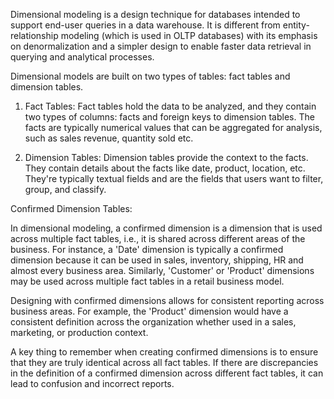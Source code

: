 Dimensional modeling is a design technique for databases intended to support end-user queries in a data warehouse. It is different from entity-relationship modeling (which is used in OLTP databases) with its emphasis on denormalization and a simpler design to enable faster data retrieval in querying and analytical processes.

Dimensional models are built on two types of tables: fact tables and dimension tables.

1. Fact Tables: Fact tables hold the data to be analyzed, and they contain two types of columns: facts and foreign keys to dimension tables. The facts are typically numerical values that can be aggregated for analysis, such as sales revenue, quantity sold etc.

2. Dimension Tables: Dimension tables provide the context to the facts. They contain details about the facts like date, product, location, etc. They're typically textual fields and are the fields that users want to filter, group, and classify.

Confirmed Dimension Tables:

In dimensional modeling, a confirmed dimension is a dimension that is used across multiple fact tables, i.e., it is shared across different areas of the business. For instance, a 'Date' dimension is typically a confirmed dimension because it can be used in sales, inventory, shipping, HR and almost every business area. Similarly, 'Customer' or 'Product' dimensions may be used across multiple fact tables in a retail business model.

Designing with confirmed dimensions allows for consistent reporting across business areas. For example, the 'Product' dimension would have a consistent definition across the organization whether used in a sales, marketing, or production context.

A key thing to remember when creating confirmed dimensions is to ensure that they are truly identical across all fact tables. If there are discrepancies in the definition of a confirmed dimension across different fact tables, it can lead to confusion and incorrect reports.




